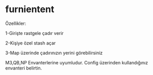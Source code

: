 # furnientent
Özellikler:

1-Girişte rastgele çadır verir

2-Kişiye özel stash açar

3-Map üzerinde çadırınızın yerini görebilirsiniz

M3,QB,NP Envanterlerine uyumludur. Config üzerinden kullandığınız envanteri belirtin.
